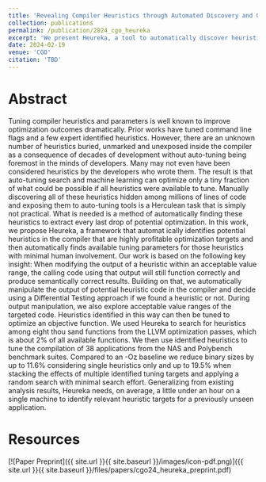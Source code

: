 ```yaml
---
title: 'Revealing Compiler Heuristics through Automated Discovery and Optimization'
collection: publications
permalink: /publication/2024_cgo_heureka
excerpt: 'We present Heureka, a tool to automatically discover heuristic functions in compiler source code.'
date: 2024-02-19
venue: 'CGO'
citation: 'TBD'
---
```


# Abstract

Tuning compiler heuristics and parameters is well known to improve optimization outcomes dramatically. Prior works have tuned command line flags and a few expert identified heuristics. However, there are an unknown number of heuristics buried, unmarked and unexposed inside the compiler as a consequence of decades of development without auto-tuning being foremost in the minds of developers. Many may not even have been considered heuristics by the developers who wrote them. The result is that auto-tuning search and machine learning can optimize only a tiny fraction of what could be possible if all heuristics were available to tune. Manually discovering all of these heuristics hidden among millions of lines of code and exposing them to auto-tuning tools is a Herculean task that is simply not practical. What is needed is a method of automatically finding these heuristics to extract every last drop of potential optimization. In this work, we propose Heureka, a framework that automat ically identifies potential heuristics in the compiler that are highly profitable optimization targets and then automatically finds available tuning parameters for those heuristics with minimal human involvement. Our work is based on the following key insight: When modifying the output of a heuristic within an acceptable value range, the calling code using that output will still function correctly and produce semantically correct results. Building on that, we automatically manipulate the output of potential heuristic code in the compiler and decide using a Differential Testing approach if we found a heuristic or not. During output manipulation, we also explore acceptable value ranges of the targeted code. Heuristics identified in this way can then be tuned to optimize an objective function. We used Heureka to search for heuristics among eight thou sand functions from the LLVM optimization passes, which is about 2% of all available functions. We then use identified heuristics to tune the compilation of 38 applications from the NAS and Polybench benchmark suites. Compared to an -Oz baseline we reduce binary sizes by up to 11.6% considering single heuristics only and up to 19.5% when stacking the effects of multiple identified tuning targets and applying a random search with minimal search effort. Generalizing from existing analysis results, Heureka needs, on average, a little under an hour on a single machine to identify relevant heuristic targets for a previously unseen application.

# Resources

[![Paper Preprint]({{ site.url }}{{ site.baseurl }}/images/icon-pdf.png)]({{ site.url }}{{ site.baseurl }}/files/papers/cgo24_heureka_preprint.pdf)
